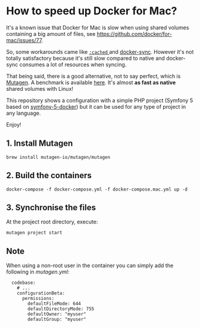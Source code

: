 # How to speed up Docker for Mac?

It's a known issue that Docker for Mac is slow when using shared volumes containing a big amount of files, see https://github.com/docker/for-mac/issues/77.

So, some workarounds came like [`:cached` ](https://web.archive.org/web/20190321133115/https://docs.docker.com/docker-for-mac/osxfs-caching/) and [docker-sync](http://docker-sync.io/). However it's not totally satisfactory because it's still slow compared to native and docker-sync consumes a lot of resources when syncing. 

That being said, there is a good alternative, not to say perfect, which is [Mutagen](https://mutagen.io/). A benchmark is available [here](https://medium.com/netresearch/improving-performance-for-docker-on-mac-computers-when-using-named-volumes-55580efcbf68#bf1b). It's almost **as fast as native** shared volumes with Linux!

This repository shows a configuration with a simple PHP project (Symfony 5 based on [symfony-5-docker](https://gitlab.com/martinpham/symfony-5-docker)) but it can be used for any type of project in any language.

Enjoy! 

## 1. Install Mutagen

    brew install mutagen-io/mutagen/mutagen

## 2. Build the containers

    docker-compose -f docker-compose.yml -f docker-compose.mac.yml up -d

## 3. Synchronise the files

At the project root directory, execute:

    mutagen project start

## Note

When using a non-root user in the container you can simply add the following in _mutagen.yml_:
```
  codebase:
    # ...
    configurationBeta:
      permissions:
        defaultFileMode: 644
        defaultDirectoryMode: 755
        defaultOwner: "myuser"
        defaultGroup: "myuser"
```
